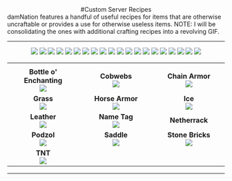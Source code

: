 ---
---
<div style="text-align: center;" markdown="1">
#Custom Server Recipes
</div>
damNation features a handful of useful recipes for items that are otherwise uncraftable or provides a use for otherwise useless items. NOTE: I will be consolidating the ones with additional crafting recipes into a revolving GIF.
<hr>
<center>
<img src="{{site.baseurl}}/media/recipes_bottleoenchanting.png">
<img src="{{site.baseurl}}/media/recipes_coarsedirt.png">
<img src="{{site.baseurl}}/media/recipes_cobweb.png">
<img src="{{site.baseurl}}/media/recipes_chainboots.png">
<img src="{{site.baseurl}}/media/recipes_chainchestplate.png">
<img src="{{site.baseurl}}/media/recipes_chainhelmet.png">
<img src="{{site.baseurl}}/media/recipes_chainleggings.png">
<img src="{{site.baseurl}}/media/recipes_grass.png">
<img src="{{site.baseurl}}/media/recipes_horsearmor.gif">
<img src="{{site.baseurl}}/media/recipes_ice.png">
<img src="{{site.baseurl}}/media/recipes_leather.png">
<img src="{{site.baseurl}}/media/recipes_mossycobblestone.png">
<img src="{{site.baseurl}}/media/recipes_nametag.png">
<img src="{{site.baseurl}}/media/recipes_packedice.png">
<img src="{{site.baseurl}}/media/recipes_podzol.png">
<img src="{{site.baseurl}}/media/recipes_saddle.png">
<img src="{{site.baseurl}}/media/recipes_stonebrickchiseled.png">
<img src="{{site.baseurl}}/media/recipes_stonebrickcracked.png">
<img src="{{site.baseurl}}/media/recipes_stonebrickmossy.png">
<img src="{{site.baseurl}}/media/recipes_tnt.png">
</center>
<table width="100%">
  <tr>
    <th width="33%"></th>
    <th width="34%"></th>
    <th width="33%"></th>
  </tr>
  <tr>
    <td><center><b>Bottle o' Enchanting</b><br/><img src="http://damnation.eu/wiki/images/0/0d/Rc_expbottle.jpg"></center></td>
    <td><center><b>Cobwebs</b><br/><img src="http://damnation.eu/wiki/images/8/83/Rc_cobweb.png"></center></td>
    <td><center><b>Chain Armor</b><br/><img src="http://damnation.eu/wiki/images/7/79/Rc_chainarmor.jpg"></center></td>
  </tr>
  <tr>
    <td><center><b>Grass</b><br/><img src="http://damnation.eu/wiki/images/c/c6/Rc_grass.png"></center></td>
    <td><center><b>Horse Armor</b><br/><img src="http://damnation.eu/wiki/images/b/b4/Rc_horsearmor.png"></center></td>
    <td><center><b>Ice</b><br/><img src="http://damnation.eu/wiki/images/3/3f/Rc_ice.jpg"></center></td>
  </tr>
  <tr>
    <td><center><b>Leather</b><br/><img src="http://damnation.eu/wiki/images/c/ca/Rc_leather.png"></center></td>
    <td><center><b>Name Tag</b><br/><img src="http://damnation.eu/wiki/images/0/07/Rc_nametag.png"></center></td>
    <td><center><b>Netherrack</b><br/><img src=""></center></td>
  </tr>
  <tr>
    <td><center><b>Podzol</b><br/><img src="http://damnation.eu/wiki/images/5/5a/Rc_podzol.png"></center></td>
    <td><center><b>Saddle</b><br/><img src="http://damnation.eu/wiki/images/0/07/Rc_saddle.png"></center></td>
    <td><center><b>Stone Bricks</b><br/><img src="http://damnation.eu/wiki/images/4/4c/Rc_stones.jpg"></center></td>
  </tr>
  <tr>
    <td><center><b>TNT</b><br/><img src="http://damnation.eu/wiki/images/3/32/Rc_tnt.png"></center></td>
  </tr>
</table>

<hr>
